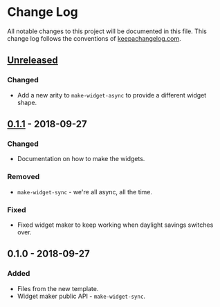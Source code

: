 # Change Log
All notable changes to this project will be documented in this file. This change log follows the conventions of [keepachangelog.com](http://keepachangelog.com/).

## [Unreleased]
### Changed
- Add a new arity to `make-widget-async` to provide a different widget shape.

## [0.1.1] - 2018-09-27
### Changed
- Documentation on how to make the widgets.

### Removed
- `make-widget-sync` - we're all async, all the time.

### Fixed
- Fixed widget maker to keep working when daylight savings switches over.

## 0.1.0 - 2018-09-27
### Added
- Files from the new template.
- Widget maker public API - `make-widget-sync`.

[Unreleased]: https://github.com/your-name/chapter-2/compare/0.1.1...HEAD
[0.1.1]: https://github.com/your-name/chapter-2/compare/0.1.0...0.1.1
